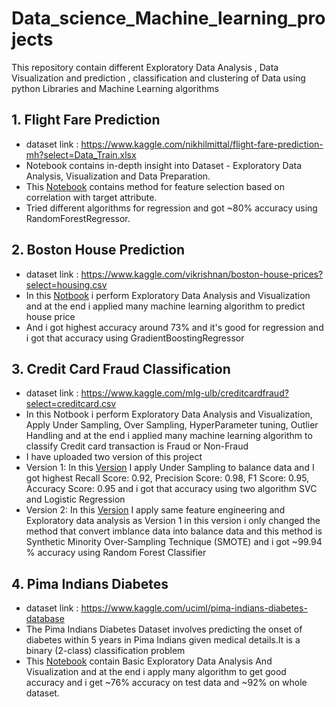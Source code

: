 # Data_science_Machine_learning_projects
This repository contain different Exploratory Data Analysis , Data Visualization and prediction , classification and clustering of Data using python Libraries and Machine Learning algorithms
## 1. Flight Fare Prediction 
* dataset link : https://www.kaggle.com/nikhilmittal/flight-fare-prediction-mh?select=Data_Train.xlsx
* Notebook contains in-depth insight into Dataset - Exploratory Data Analysis, Visualization and Data Preparation.
* This [Notebook](https://github.com/patelom5917/Machine_learning_projects/blob/master/Flight%20Fare%20Prediction.ipynb) contains method for feature selection based on correlation with target attribute.
* Tried different algorithms for regression and got ~80% accuracy using RandomForestRegressor.

## 2. Boston House Prediction
* dataset link : https://www.kaggle.com/vikrishnan/boston-house-prices?select=housing.csv
* In this [Notbook](https://github.com/patelom5917/Machine_learning_projects/blob/master/Boston%20house%20price%20prediction.ipynb) i perform Exploratory Data Analysis and Visualization and at the end i applied many machine learning algorithm to predict house price 
* And i got highest accuracy around 73% and it's good for regression and i got that accuracy using GradientBoostingRegressor

## 3. Credit Card Fraud Classification
* dataset link : https://www.kaggle.com/mlg-ulb/creditcardfraud?select=creditcard.csv
* In this Notbook i perform Exploratory Data Analysis and Visualization, Apply Under Sampling, Over Sampling, HyperParameter tuning, Outlier Handling and at the end i applied many machine learning algorithm to classify Credit card transaction is Fraud or Non-Fraud 
* I have uploaded two version of this project
* Version 1: In this [Version](https://github.com/patelom5917/Machine_learning_projects/blob/master/Credit%20card%20fraud%20detection-1.ipynb) I apply Under Sampling to balance data and I got highest Recall Score: 0.92, Precision Score: 0.98, F1 Score: 0.95, Accuracy Score: 0.95 and i got that accuracy using two algorithm SVC and Logistic Regression
* Version 2: In this [Version](https://github.com/patelom5917/Machine_learning_projects/blob/master/Credit%20Card%20Fraud%20Detection-2.ipynb) I apply same feature engineering and Exploratory data analysis as Version 1 in this version i only changed the method that convert imblance data into balance data and this method is Synthetic Minority Over-Sampling Technique (SMOTE) and i got ~99.94 % accuracy using Random Forest Classifier
## 4. Pima Indians Diabetes 
* dataset link : https://www.kaggle.com/uciml/pima-indians-diabetes-database
* The Pima Indians Diabetes Dataset involves predicting the onset of diabetes within 5 years in Pima Indians given medical details.It is a binary (2-class) classification problem
* This [Notebook](https://github.com/patelom5917/Data_science_Machine_learning_projects/blob/master/Pima%20Indians%20Diabetes%20.ipynb) contain Basic Exploratory Data Analysis And Visualization and at the end i apply many algorithm to get good accuracy and i get ~76% accuracy on test data and ~92% on whole dataset. 
